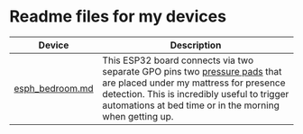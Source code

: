 # Readme files for my devices
|Device|Description|
|------|-----------|
|[esph_bedroom.md](/esph_bedroom.md)|This ESP32 board connects via two separate GPO pins two [pressure pads](https://www.amazon.co.uk/gp/product/B0045U4MNC) that are placed under my mattress for presence detection. This is incredibly useful to trigger automations at bed time or in the morning when getting up.|